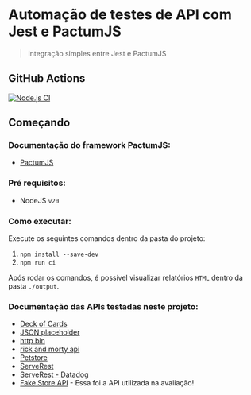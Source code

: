 # Automação de testes de API com Jest e PactumJS

> Integração simples entre Jest e PactumJS

## GitHub Actions

[![Node.js CI](https://github.com/ardnaile/Eliandra-Turma001-ApiTest/actions/workflows/node.js.yml/badge.svg?branch=main)](https://github.com/ardnaile/Eliandra-Turma001-ApiTests/actions/workflows/node.js.yml)

## Começando

### Documentação do framework PactumJS:
 - [PactumJS](https://pactumjs.github.io/)

### Pré requisitos:
 - NodeJS `v20`

### Como executar:

Execute os seguintes comandos dentro da pasta do projeto:

 1. `npm install --save-dev`
 2. `npm run ci`

Após rodar os comandos, é possível visualizar relatórios `HTML` dentro da pasta `./output`. 

### Documentação das APIs testadas neste projeto: 
 - [Deck of Cards](https://deckofcardsapi.com/)
 - [JSON placeholder](https://jsonplaceholder.typicode.com/)
 - [http bin](http://httpbin.org/)
 - [rick and morty api](https://rickandmortyapi.com/documentation/#rest)
 - [Petstore](https://petstore.swagger.io/#/) 
 - [ServeRest](https://serverest.dev/#/)
 - [ServeRest - Datadog](https://p.datadoghq.eu/sb/421fcfee-35ec-11ee-b87f-da7ad0900005-2aaf85264a89d11b7001bcab452a266e?refresh_mode=sliding&theme=light&tpl_var_env%5B0%5D=serverest.dev&from_ts=1699931511294&to_ts=1699932411294&live=true)
 - [Fake Store API](https://fakestoreapi.com/docs) - Essa foi a API utilizada na avaliação!
